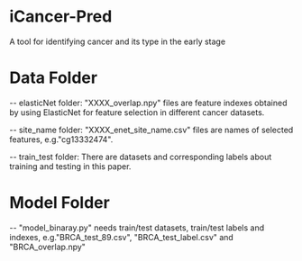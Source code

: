 # iCancer-Pred
A tool for identifying cancer and its type in the early stage

# Data Folder 
-- elasticNet folder:
   "XXXX_overlap.npy" files are feature indexes obtained by using ElasticNet for feature selection in different cancer datasets.
 
-- site_name folder:
   "XXXX_enet_site_name.csv" files are names of selected features, e.g."cg13332474".

-- train_test folder:
   There are datasets and corresponding labels about training and testing in this paper.
   
# Model Folder
-- "model_binaray.py" needs train/test datasets, train/test labels and indexes, 
   e.g."BRCA_test_89.csv", "BRCA_test_label.csv" and "BRCA_overlap.npy"
